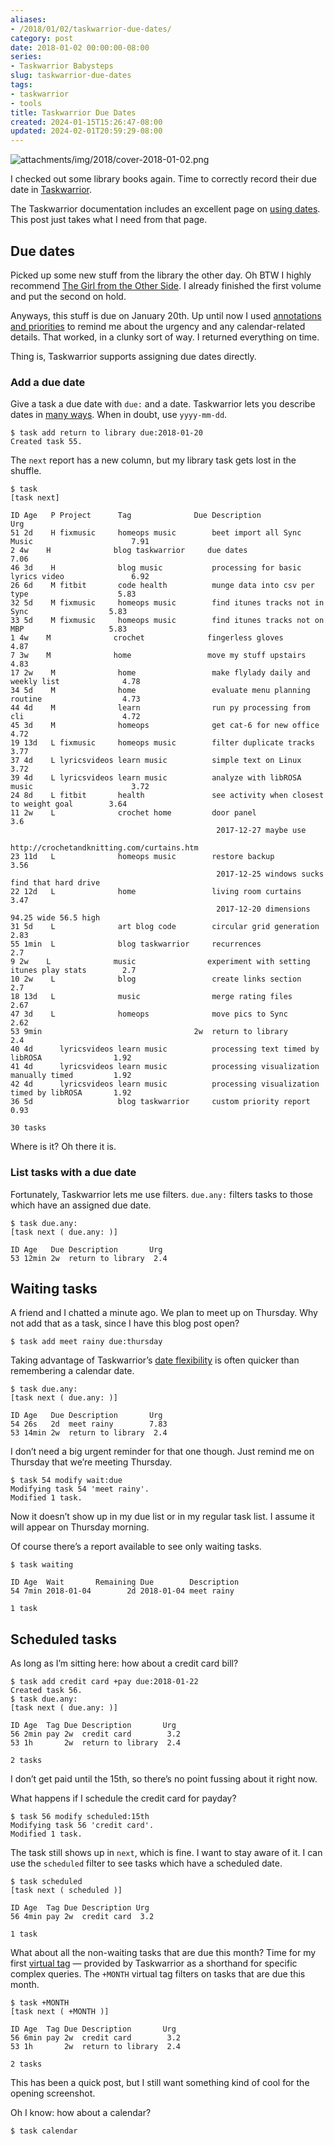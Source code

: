 ```yaml
---
aliases:
- /2018/01/02/taskwarrior-due-dates/
category: post
date: 2018-01-02 00:00:00-08:00
series:
- Taskwarrior Babysteps
slug: taskwarrior-due-dates
tags:
- taskwarrior
- tools
title: Taskwarrior Due Dates
created: 2024-01-15T15:26:47-08:00
updated: 2024-02-01T20:59:29-08:00
---
```


![attachments/img/2018/cover-2018-01-02.png](../../../attachments/img/2018/cover-2018-01-02.png)

I checked out some library books again. Time to correctly record their due date in [Taskwarrior](../../../card/Taskwarrior.md).

<!--more-->

The Taskwarrior documentation includes an excellent page on [using dates](https://taskwarrior.org/docs/using_dates.html). This post just takes what I need from that page.

## Due dates

Picked up some new stuff from the library the other day. Oh BTW I highly recommend [The Girl from the Other Side](https://www.goodreads.com/book/show/30139736-the-girl-from-the-other-side). I already finished the first volume and put the second on hold.

Anyways, this stuff is due on January 20th. Up until now I used [annotations and priorities](../../2017/12/taskwarrior-priorities.md) to remind me about the urgency and any calendar-related details. That worked, in a clunky sort of way. I returned everything on time.

Thing is, Taskwarrior supports assigning due dates directly.

### Add a due date

Give a task a due date with `due:` and a date. Taskwarrior lets you describe dates in [many ways](https://taskwarrior.org/docs/named_dates.html). When in doubt, use `yyyy-mm-dd`.

````
$ task add return to library due:2018-01-20
Created task 55.
````

The `next` report has a new column, but my library task gets lost in the shuffle.

````
$ task
[task next]

ID Age   P Project      Tag              Due Description                                     Urg
51 2d    H fixmusic     homeops music        beet import all Sync Music                      7.91
2 4w    H              blog taskwarrior     due dates                                       7.06
46 3d    H              blog music           processing for basic lyrics video               6.92
26 6d    M fitbit       code health          munge data into csv per type                    5.83
32 5d    M fixmusic     homeops music        find itunes tracks not in Sync                  5.83
33 5d    M fixmusic     homeops music        find itunes tracks not on MBP                   5.83
1 4w    M              crochet              fingerless gloves                               4.87
7 3w    M              home                 move my stuff upstairs                          4.83
17 2w    M              home                 make flylady daily and weekly list              4.78
34 5d    M              home                 evaluate menu planning routine                  4.73
44 4d    M              learn                run py processing from cli                      4.72
45 3d    M              homeops              get cat-6 for new office                        4.72
19 13d   L fixmusic     homeops music        filter duplicate tracks                         3.77
37 4d    L lyricsvideos learn music          simple text on Linux                            3.72
39 4d    L lyricsvideos learn music          analyze with libROSA music                      3.72
24 8d    L fitbit       health               see activity when closest to weight goal        3.64
11 2w    L              crochet home         door panel                                       3.6
                                              2017-12-27 maybe use
                                            http://crochetandknitting.com/curtains.htm
23 11d   L              homeops music        restore backup                                  3.56
                                              2017-12-25 windows sucks find that hard drive
22 12d   L              home                 living room curtains                            3.47
                                              2017-12-20 dimensions 94.25 wide 56.5 high
31 5d    L              art blog code        circular grid generation                        2.83
55 1min  L              blog taskwarrior     recurrences                                      2.7
9 2w    L              music                experiment with setting itunes play stats        2.7
10 2w    L              blog                 create links section                             2.7
18 13d   L              music                merge rating files                              2.67
47 3d    L              homeops              move pics to Sync                               2.62
53 9min                                  2w  return to library                                2.4
40 4d      lyricsvideos learn music          processing text timed by libROSA                1.92
41 4d      lyricsvideos learn music          processing visualization manually timed         1.92
42 4d      lyricsvideos learn music          processing visualization timed by libROSA       1.92
36 5d                   blog taskwarrior     custom priority report                          0.93

30 tasks
````

Where is it? Oh there it is.

### List tasks with a due date

Fortunately, Taskwarrior lets me use filters. `due.any:` filters tasks to those which have an assigned due date.

````
$ task due.any:
[task next ( due.any: )]

ID Age   Due Description       Urg 
53 12min 2w  return to library  2.4
````

## Waiting tasks

A friend and I chatted a minute ago. We plan to meet up on Thursday. Why not add that as a task, since I have this blog post open?

````
$ task add meet rainy due:thursday
````

Taking advantage of Taskwarrior’s [date flexibility](https://taskwarrior.org/docs/named_dates.html) is often quicker than remembering a calendar date.

````
$ task due.any:
[task next ( due.any: )]

ID Age   Due Description       Urg 
54 26s   2d  meet rainy        7.83
53 14min 2w  return to library  2.4
````

I don’t need a big urgent reminder for that one though. Just remind me on Thursday that we’re meeting Thursday.

````
$ task 54 modify wait:due
Modifying task 54 'meet rainy'.
Modified 1 task.
````

Now it doesn’t show up in my due list or in my regular task list. I assume it will appear on Thursday morning.

Of course there’s a report available to see only waiting tasks.

````
$ task waiting

ID Age  Wait       Remaining Due        Description
54 7min 2018-01-04        2d 2018-01-04 meet rainy 

1 task
````

## Scheduled tasks

As long as I’m sitting here: how about a credit card bill?

````
$ task add credit card +pay due:2018-01-22
Created task 56.
$ task due.any:
[task next ( due.any: )]

ID Age  Tag Due Description       Urg 
56 2min pay 2w  credit card        3.2
53 1h       2w  return to library  2.4

2 tasks
````

I don’t get paid until the 15th, so there’s no point fussing about it right now.

What happens if I schedule the credit card for payday?

````
$ task 56 modify scheduled:15th
Modifying task 56 'credit card'.
Modified 1 task.
````

The task still shows up in `next`, which is fine. I want to stay aware of it. I can use the `scheduled` filter to see tasks which have a scheduled date.

````
$ task scheduled
[task next ( scheduled )]

ID Age  Tag Due Description Urg 
56 4min pay 2w  credit card  3.2

1 task
````

What about all the non-waiting tasks that are due this month? Time for my first
[virtual tag](https://taskwarrior.org/docs/tags.html#supported) — provided by Taskwarrior as a shorthand for specific complex queries. The `+MONTH` virtual tag filters on tasks that are due this month.

````
$ task +MONTH
[task next ( +MONTH )]

ID Age  Tag Due Description       Urg 
56 6min pay 2w  credit card        3.2
53 1h       2w  return to library  2.4

2 tasks
````

This has been a quick post, but I still want something kind of cool for the opening screenshot.

Oh I know: how about a calendar?

````
$ task calendar
````

